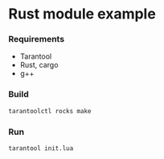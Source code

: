# Rust module example

### Requirements
- Tarantool
- Rust, cargo
- g++

### Build
```bash
tarantoolctl rocks make
```

### Run
```bash
tarantool init.lua
```
